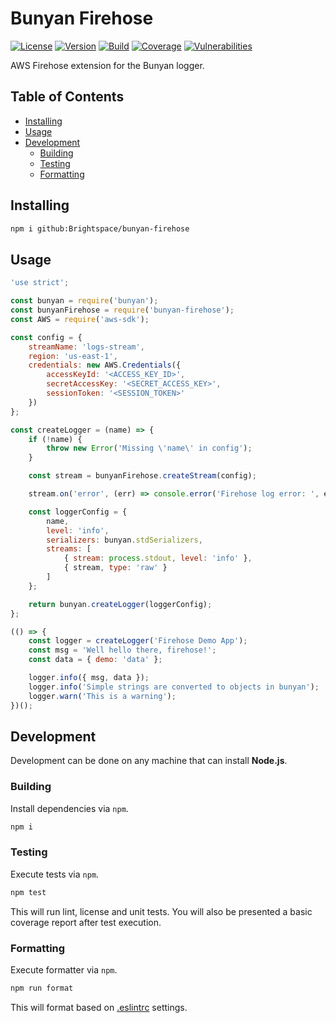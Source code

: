 # Bunyan Firehose

[![License][License Badge]](LICENSE)
[![Version][Version Badge]](package.json#L3)
[![Build][CI Badge]][CI Workflow]
[![Coverage][Coverage Badge]][Coverage Report]
[![Vulnerabilities][Vulnerabilities Badge]][Vulnerabilities Report]

AWS Firehose extension for the Bunyan logger.

## Table of Contents

* [Installing](#installing)
* [Usage](#usage)
* [Development](#development)
	* [Building](#building)
	* [Testing](#testing)
	* [Formatting](#formatting)

## Installing

```bash
npm i github:Brightspace/bunyan-firehose
```

## Usage

```javascript
'use strict';

const bunyan = require('bunyan');
const bunyanFirehose = require('bunyan-firehose');
const AWS = require('aws-sdk');

const config = {
	streamName: 'logs-stream',
	region: 'us-east-1',
	credentials: new AWS.Credentials({
		accessKeyId: '<ACCESS_KEY_ID>',
		secretAccessKey: '<SECRET_ACCESS_KEY>',
		sessionToken: '<SESSION_TOKEN>'
	})
};

const createLogger = (name) => {
	if (!name) {
		throw new Error('Missing \'name\' in config');
	}

	const stream = bunyanFirehose.createStream(config);

	stream.on('error', (err) => console.error('Firehose log error: ', err));

	const loggerConfig = {
		name,
		level: 'info',
		serializers: bunyan.stdSerializers,
		streams: [
			{ stream: process.stdout, level: 'info' },
			{ stream, type: 'raw' }
		]
	};

	return bunyan.createLogger(loggerConfig);
};

(() => {
	const logger = createLogger('Firehose Demo App');
	const msg = 'Well hello there, firehose!';
	const data = { demo: 'data' };

	logger.info({ msg, data });
	logger.info('Simple strings are converted to objects in bunyan');
	logger.warn('This is a warning');
})();
```

## Development

Development can be done on any machine that can install **Node.js**.

### Building

Install dependencies via `npm`.

```bash
npm i
```

### Testing

Execute tests via `npm`.

```bash
npm test
```

This will run lint, license and unit tests. You will also be presented a basic
coverage report after test execution.

### Formatting

Execute formatter via `npm`.

```bash
npm run format
```

This will format based on [.eslintrc](.eslintrc) settings.

<!-- links -->
[License Badge]: https://img.shields.io/github/license/Brightspace/bunyan-firehose
[Version Badge]: https://img.shields.io/github/package-json/v/Brightspace/bunyan-firehose
[CI Badge]: https://github.com/Brightspace/bunyan-firehose/workflows/build/badge.svg?branch=master
[CI Workflow]: https://github.com/Brightspace/bunyan-firehose/actions?query=workflow%3Abuild+branch%3Amaster
[Coverage Badge]: https://coveralls.io/repos/github/Brightspace/bunyan-firehose/badge.svg?branch=master
[Coverage Report]: https://coveralls.io/github/Brightspace/bunyan-firehose?branch=master
[Vulnerabilities Badge]: https://snyk.io/test/github/Brightspace/bunyan-firehose/badge.svg
[Vulnerabilities Report]: https://snyk.io/test/github/Brightspace/bunyan-firehose
